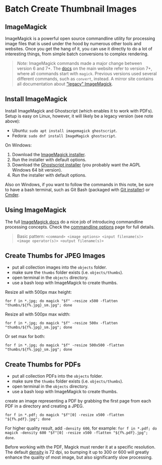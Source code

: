 # Batch Create Thumbnail Images

## ImageMagick

ImageMagick is a powerful open source commandline utility for processing image files that is used under the hood by numerous other tools and websites.
Once you get the hang of it, you can use it directly to do a lot of interesting things, from simple batch conversions to complex rendering.

> *Note:* ImageMagick commands made a major change between version 6 and 7+. 
> The [docs](http://www.imagemagick.org/script/command-line-processing.php) on the main website refer to version 7+, where all commands start with `magick`. 
> Previous versions used several different commands, such as `convert`, instead.
> A mirror site contains all documentation about ["legacy" ImageMagick](https://legacy.imagemagick.org/script/command-line-processing.php).

## Install ImageMagick

Install ImageMagick and Ghostscript (which enables it to work with PDFs).
Setup is easy on Linux, however, it will likely be a legacy version (see note above):

- Ubuntu: `sudo apt install imagemagick ghostscript`.
- Fedora: `sudo dnf install ImageMagick ghostscript`.

On Windows:

1. Download the [ImageMagick installer](http://www.imagemagick.org/script/download.php#windows).
2. Run the installer with default options.
3. Download the [Ghostscript installer](https://www.ghostscript.com/download/gsdnld.html) (you probably want the AGPL Windows 64 bit version).
4. Run the installer with default options.

Also on Windows, if you want to follow the commands in this note, be sure to have a bash terminal, such as Git Bash (packaged with [Git installer](https://git-scm.com/)) or [Cmder](https://evanwill.github.io/_drafts/notes/cmdr.html).

## Using ImageMagick

The full [ImageMagick docs](http://www.imagemagick.org/script/command-line-processing.php) do a nice job of introducing commandline processing concepts. 
Check the [commandline options](https://www.imagemagick.org/script/command-line-options.php) page for full details. 

> Basic pattern: `<command> <image options> <input filename(s)> <image operator(s)> <output filename(s)>`

## Create Thumbs for JPEG Images 

- put all collection images into the `objects` folder.
- make sure the `thumbs` folder exists (i.e. `objects/thumbs`).
- open terminal in the `objects` directory.
- use a bash loop with ImageMagick to create thumbs.

Resize all with 500px max height: 

`for f in *.jpg; do magick "$f" -resize x500 -flatten "thumbs/${f%.jpg}_sm.jpg"; done`

Resize all with 500px max width:

`for f in *.jpg; do magick "$f" -resize 500x -flatten "thumbs/${f%.jpg}_sm.jpg"; done`

Or set max for both:

`for f in *.jpg; do magick "$f" -resize 500x500 -flatten "thumbs/${f%.jpg}_sm.jpg"; done`

## Create Thumbs for PDFs

- put all collection PDFs into the `objects` folder.
- make sure the `thumbs` folder exists (i.e. `objects/thumbs`).
- open terminal in the `objects` directory.
- use a bash loop with ImageMagick to create thumbs.

create an image representing a PDF by grabbing the first page from each PDF in a directory and creating a JPEG. 

`for f in *.pdf; do magick "$f"[0] -resize x500 -flatten "${f%.pdf}.jpg"; done`

For higher quality result, add `-density 600`, for example: `for f in *.pdf; do magick -density 600 "$f"[0] -resize x500 -flatten "${f%.pdf}.jpg"; done`. 

Before working with the PDF, Magick must render it at a specific resolution.
The default [density](https://www.imagemagick.org/script/command-line-options.php#density) is 72 dpi, so bumping it up to 300 or 600 will greatly enhance the quality of most image, but also significantly slow processing.

